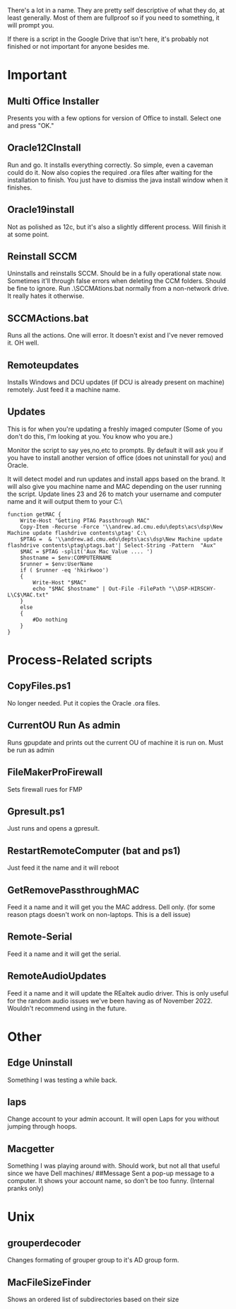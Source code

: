 There's a lot in a name. They are pretty self descriptive of what they do, at least generally. Most of them are fullproof so if you need to something, it will prompt you.

If there is a script in the Google Drive that isn't here, it's probably not finished or not important for anyone besides me.

# Important
## Multi Office Installer
Presents  you with a few options for version of Office to install. Select one and press "OK."
## Oracle12CInstall
Run and go. It installs everything correctly. So simple, even a caveman could do it.
Now also copies the required .ora files after waiting for the installation to finish.
You just have to dismiss the java install window when it finishes.
## Oracle19install
Not as polished as 12c, but it's also a slightly different process. Will finish it at some point.
## Reinstall SCCM
Uninstalls and reinstalls SCCM. Should be in a fully operational state now. Sometimes it'll through false errors when deleting the CCM folders. Should be fine to ignore.
Run .\SCCMAtions.bat normally from a non-network drive. It really hates it otherwise.
## SCCMActions.bat
Runs all the actions. One will error. It doesn't exist and I've never removed it. OH well.
## Remoteupdates
Installs Windows and DCU updates (if DCU is already present on machine) remotely. Just feed it a machine name.
## Updates
This is for when you're updating a freshly imaged computer (Some of you don't do this, I'm looking at you. You know who you are.)

Monitor the script to say yes,no,etc to prompts. By default it will ask you if you have to install another version of office (does not uninstall for you) and Oracle.

It will detect model and run updates and install apps based on the brand. It will also give you machine name and MAC depending on the user running the script. Update lines 23 and 26 to match your username and computer name and it will output them to your C:\
```
function getMAC {
    Write-Host "Getting PTAG Passthrough MAC"
    Copy-Item -Recurse -Force '\\andrew.ad.cmu.edu\depts\acs\dsp\New Machine update flashdrive contents\ptag' C:\
    $PTAG =  & '\\andrew.ad.cmu.edu\depts\acs\dsp\New Machine update flashdrive contents\ptag\ptags.bat'| Select-String -Pattern  "Aux"
    $MAC = $PTAG -split('Aux Mac Value .... ')
    $hostname = $env:COMPUTERNAME
    $runner = $env:UserName
    if ( $runner -eq 'hkirkwoo') 
    {
        Write-Host "$MAC"
        echo "$MAC $hostname" | Out-File -FilePath "\\DSP-HIRSCHY-L\C$\MAC.txt"
    }
    else
    {
        #Do nothing
    }
}
```


# Process-Related scripts
## CopyFiles.ps1
No longer needed. Put it copies the Oracle .ora files.
## CurrentOU Run As admin
Runs gpupdate and prints out the current OU of machine it is run on. Must be run as admin
## FileMakerProFirewall
Sets firewall rues for FMP
## Gpresult.ps1
Just runs and opens a gpresult.
## RestartRemoteComputer (bat and ps1)
Just feed it the name and it will reboot
## GetRemovePassthroughMAC
Feed it a name and it will get you the MAC address. Dell only. (for some reason ptags doesn't work on non-laptops. This is a dell issue)
## Remote-Serial
Feed it a name and it will get the serial.
## RemoteAudioUpdates
Feed it a name and it will update the REaltek audio driver. This is only useful for the random audio issues we've been having as of November 2022. Wouldn't recommend using in the future.


# Other
## Edge Uninstall
Something I was testing a while back. 
## laps
Change account to your admin account. It will open Laps for you without jumping through hoops.
## Macgetter
Something I was playing around with. Should work, but not all that useful since we have Dell machines/
##Message
Sent a pop-up message to a computer. It shows your account name, so don't be too funny. (Internal pranks only)

# Unix
## grouperdecoder
Changes formating of grouper group to it's AD group form.
## MacFileSizeFinder
Shows an ordered list of subdirectories based on their size
